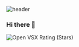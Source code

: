 ![header](https://capsule-render.vercel.app/api?type=soft&color=gradient&height=200&section=header&text=capsule%20render&fontSize=90)


### Hi there 👋
<img alt="Open VSX Rating (Stars)" src="https://img.shields.io/open-vsx/stars/redhat/java?color=red&label=html&style=flat-square">

<!--
**0jo-gil/0jo-gil** is a ✨ _special_ ✨ repository because its `README.md` (this file) appears on your GitHub profile.

Here are some ideas to get you started:

- 🔭 I’m currently working on ...
- 🌱 I’m currently learning ...
- 👯 I’m looking to collaborate on ...
- 🤔 I’m looking for help with ...
- 💬 Ask me about ...
- 📫 How to reach me: ...
- 😄 Pronouns: ...
- ⚡ Fun fact: ...
-->

